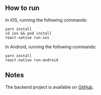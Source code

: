 ## How to run

In iOS, running the following commands:

```
yarn install 
cd ios && pod install 
react-native run-ios
```

In Android, running the following commands:
```
yarn install
react-native run-android
```

## Notes

The backend project is available on [GitHub](https://github.com/pedrogyn/how-are-you-api).